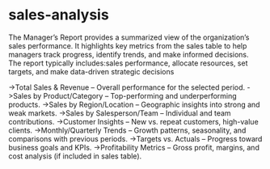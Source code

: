 # sales-analysis
The Manager’s Report provides a summarized view of the organization’s sales performance. It highlights key metrics from the sales table to help managers track progress, identify trends, and make informed decisions. 
The report typically includes:sales performance, allocate resources, set targets, and make data-driven strategic decisions

->Total Sales & Revenue – Overall performance for the selected period.
->Sales by Product/Category – Top-performing and underperforming products.
->Sales by Region/Location – Geographic insights into strong and weak markets.
->Sales by Salesperson/Team – Individual and team contributions.
->Customer Insights – New vs. repeat customers, high-value clients.
->Monthly/Quarterly Trends – Growth patterns, seasonality, and comparisons with previous periods.
->Targets vs. Actuals – Progress toward business goals and KPIs.
->Profitability Metrics – Gross profit, margins, and cost analysis (if included in sales table).
